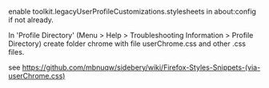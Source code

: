 enable toolkit.legacyUserProfileCustomizations.stylesheets in about:config if not already.


In 'Profile Directory' (Menu > Help > Troubleshooting Information > Profile Directory) create
folder chrome with file userChrome.css and other .css files.


see https://github.com/mbnuqw/sidebery/wiki/Firefox-Styles-Snippets-(via-userChrome.css)
